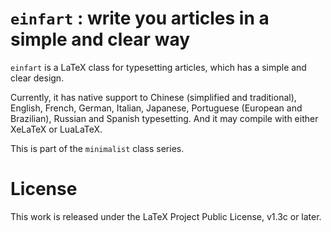 <!-- Copyright (C) 2021 by Jinwen XU -->

# `einfart` : write you articles in a simple and clear way

`einfart` is a LaTeX class for typesetting articles, which has a simple and
clear design.

Currently, it has native support to Chinese (simplified and traditional),
English, French, German, Italian, Japanese, Portuguese (European and Brazilian),
Russian and Spanish typesetting. And it may compile with either XeLaTeX or
LuaLaTeX.

This is part of the `minimalist` class series.

# License

This work is released under the LaTeX Project Public License, v1.3c or later.

